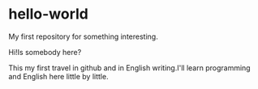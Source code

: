 # hello-world
My first repository for something interesting.

Hi!Is somebody here?

This my first travel in github and in English writing.I'll learn programming and English here little by little.
